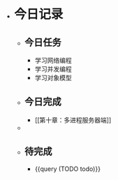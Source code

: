 - # 今日记录
	- ## 今日任务
		- 学习网络编程
		- 学习并发编程
		- 学习对象模型
	- ##  今日完成
		- [[第十章：多进程服务器端]]
	-
	- ## 待完成
		- {{query (TODO todo)}}